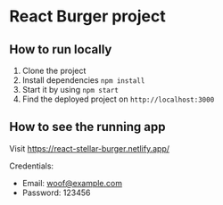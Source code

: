 # React Burger project

## How to run locally

1. Clone the project
2. Install dependencies ``` npm install ```
3. Start it by using ``` npm start ```
4. Find the deployed project on ``` http://localhost:3000 ```

## How to see the running app

Visit https://react-stellar-burger.netlify.app/

Credentials:

- Email: woof@example.com
- Password: 123456
